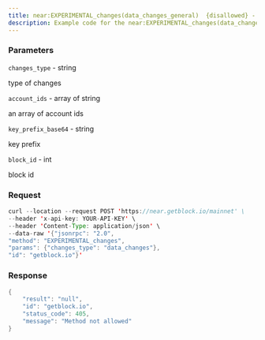 ```yaml
---
title: near:EXPERIMENTAL_changes(data_changes_general)  {disallowed} - NEAR Protocol
description: Example code for the near:EXPERIMENTAL_changes(data_changes_general)  {disallowed} json-rpc method. Сomplete guide on how to use near:EXPERIMENTAL_changes(data_changes_general)  {disallowed} json-rpc in GetBlock.io Web3 documentation.
---
```


### Parameters


`changes_type` - string

type of changes

`account_ids` - array of string

an array of account ids

`key_prefix_base64` - string

key prefix

`block_id` - int

block id

### Request

``` java
curl --location --request POST 'https://near.getblock.io/mainnet' \ 
--header 'x-api-key: YOUR-API-KEY' \ 
--header 'Content-Type: application/json' \ 
--data-raw '{"jsonrpc": "2.0",
"method": "EXPERIMENTAL_changes",
"params": {"changes_type": "data_changes"},
"id": "getblock.io"}'
```

###  Response

``` java
{
    "result": "null",
    "id": "getblock.io",
    "status_code": 405,
    "message": "Method not allowed"
}
```

